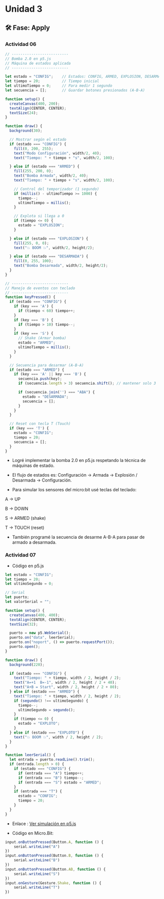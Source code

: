 # Unidad 3


## 🛠 Fase: Apply

###  Actividad 06


```javascript
// --------------------------
// Bomba 2.0 en p5.js
// Máquina de estados aplicada
// --------------------------

let estado = "CONFIG";    // Estados: CONFIG, ARMED, EXPLOSION, DESARMADA
let tiempo = 20;          // Tiempo inicial
let ultimoTiempo = 0;     // Para medir 1 segundo
let secuencia = [];       // Guardar botones presionados (A-B-A)

function setup() {
  createCanvas(400, 200);
  textAlign(CENTER, CENTER);
  textSize(24);
}

function draw() {
  background(30);

  // Mostrar según el estado
  if (estado === "CONFIG") {
    fill(0, 200, 255);
    text("Modo Configuración", width/2, 40);
    text("Tiempo: " + tiempo + "s", width/2, 100);

  } else if (estado === "ARMED") {
    fill(255, 200, 0);
    text("Bomba Armada", width/2, 40);
    text("Tiempo: " + tiempo + "s", width/2, 100);

    // Control del temporizador (1 segundo)
    if (millis() - ultimoTiempo >= 1000) {
      tiempo--;
      ultimoTiempo = millis();
    }

    // Explota si llega a 0
    if (tiempo <= 0) {
      estado = "EXPLOSION";
    }

  } else if (estado === "EXPLOSION") {
    fill(255, 0, 0);
    text("💥 BOOM 💥", width/2, height/2);

  } else if (estado === "DESARMADA") {
    fill(0, 255, 100);
    text("Bomba Desarmada", width/2, height/2);
  }
}

// --------------------------
// Manejo de eventos con teclado
// --------------------------
function keyPressed() {
  if (estado === "CONFIG") {
    if (key === 'A') {      
      if (tiempo < 60) tiempo++;
    }
    if (key === 'B') {      
      if (tiempo > 10) tiempo--;
    }
    if (key === 'S') {      
      // Shake (Armar bomba)
      estado = "ARMED";
      ultimoTiempo = millis();
    }
  }

  // Secuencia para desarmar (A-B-A)
  if (estado === "ARMED") {
    if (key === 'A' || key === 'B') {
      secuencia.push(key);
      if (secuencia.length > 3) secuencia.shift(); // mantener solo 3

      if (secuencia.join('') === "ABA") {
        estado = "DESARMADA";
        secuencia = [];
      }
    }
  }

  // Reset con tecla T (Touch)
  if (key === 'T') {
    estado = "CONFIG";
    tiempo = 20;
    secuencia = [];
  }
}

```




- Logré implementar la bomba 2.0 en p5.js respetando la técnica de máquinas de estado.

- El flujo de estados es: Configuración → Armada → Explosión / Desarmada → Configuración.

- Para simular los sensores del micro:bit usé teclas del teclado:

A → UP

B → DOWN

S → ARMED (shake)

T → TOUCH (reset)

- También programé la secuencia de desarme A-B-A para pasar de armado a desarmada.





### Actividad 07

- Código en p5.js

```javascript
let estado = "CONFIG";
let tiempo = 20;
let ultimoSegundo = 0;

// Serial
let puerto;
let valorSerial = "";

function setup() {
  createCanvas(400, 400);
  textAlign(CENTER, CENTER);
  textSize(32);

  puerto = new p5.WebSerial();
  puerto.on("data", leerSerial);
  puerto.on("noport", () => puerto.requestPort());
  puerto.open();
}

function draw() {
  background(220);

  if (estado === "CONFIG") {
    text("Tiempo: " + tiempo, width / 2, height / 2);
    text("A=+1  B=-1", width / 2, height / 2 + 40);
    text("A+B = Start", width / 2, height / 2 + 80);
  } else if (estado === "ARMED") {
    text("Tiempo: " + tiempo, width / 2, height / 2);
    if (segundo() !== ultimoSegundo) {
      tiempo--;
      ultimoSegundo = segundo();
    }
    if (tiempo <= 0) {
      estado = "EXPLOTO";
    }
  } else if (estado === "EXPLOTO") {
    text("💥 BOOM 💥", width / 2, height / 2);
  }
}

function leerSerial() {
  let entrada = puerto.readLine().trim();
  if (entrada.length > 0) {
    if (estado === "CONFIG") {
      if (entrada === "A") tiempo++;
      if (entrada === "B") tiempo--;
      if (entrada === "S") estado = "ARMED";
    }
    if (entrada === "T") {
      estado = "CONFIG";
      tiempo = 20;
    }
  }
}
```



- Enlace : [Ver simulación en p5.js](https://editor.p5js.org/JuanJo003/full/akp15rA8n)



- Código en Micro.Bit:

```javascript
input.onButtonPressed(Button.A, function () {
    serial.writeLine("A")
})
input.onButtonPressed(Button.B, function () {
    serial.writeLine("B")
})
input.onButtonPressed(Button.AB, function () {
    serial.writeLine("S")
})
input.onGesture(Gesture.Shake, function () {
    serial.writeLine("T")
})
```





